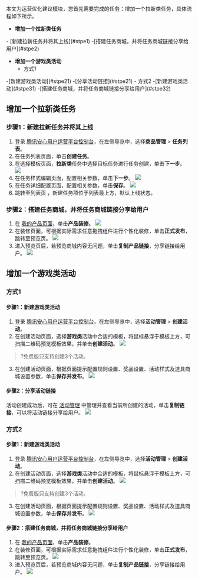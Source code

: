 本文为运营优化建议模块，您首先需要完成的任务：增加一个拉新类任务，具体流程如下所示。

- **增加一个拉新类任务**
<dx-steps>
- [新建拉新任务并将其上线](#stpe1)
-[搭建任务商城，并将任务商城链接分享给用户](#stpe2)
</dx-steps>

- **增加一个游戏类活动**
  - 方式1  
<dx-steps>
-[新建游戏类活动](#stpe21)
-[分享活动链接](#stpe21)
</dx-steps>
  - 方式2
<dx-steps>
-[新建游戏类活动](#stpe31)
-[搭建任务商城，并将任务商城链接分享给用户](#stpe32)
</dx-steps>


## 增加一个拉新类任务
### 步骤1：新建拉新任务并将其上线[](id:stpe1)
1. 登录 [腾讯安心用户运营平台控制台](https://console.cloud.tencent.com/smop/data/mallUser)，在左侧导览中，选择**商品管理** > **任务列表**。
2. 在任务列表页面，单击**创建任务**。
3. 在选择模板页面，**拉新类**任务中选择目标任务进行任务创建，单击**下一步**。
![](https://qcloudimg.tencent-cloud.cn/raw/d0aa1d8d5faaf3d9d18c50b2e533f72f.png)
4.  在任务样式编辑页面，配置相关参数，单击**下一步**。
![](https://qcloudimg.tencent-cloud.cn/raw/93e22c9dd4a6157d05533d1ef170efae.png)
5. 在任务详细配置页面，配置相关参数，单击**保存**。
![](https://qcloudimg.tencent-cloud.cn/raw/971693e8ac3c42a7597ac87fcfb7dd81.png)
6. 跳转至列表页 ，新建任务项位于列表最上方，默认上线状态。


### 步骤2：搭建任务商城，并将任务商城链接分享给用户[](id:stpe2)
1. 在 [我的产品页面](https://console.cloud.tencent.com/smop/mall/mall_front_page)，单击**产品装修**。
![](https://qcloudimg.tencent-cloud.cn/raw/6007c6957a93e8b8df208b54b8038a1f.png)
3. 在装修页面，可根据实际需求任意拖拽组件进行个性化装修，单击**正式发布**，跳转至预览页。
![](https://qcloudimg.tencent-cloud.cn/raw/9f6fc519754424ce0c0640a1da5eba73.png)
4. 进入预览页后，若预览商城内容无问题，单击**复制产品链接**，分享链接给用户。
![](https://qcloudimg.tencent-cloud.cn/raw/27e50807ce31a125b0e30aae70374935.png)

## 增加一个游戏类活动
### 方式1
#### 步骤1：新建游戏类活动[](id:stpe21)
1. 登录 [腾讯安心用户运营平台控制台](https://console.cloud.tencent.com/smop/data/mallUser)，在左侧导览中，选择**活动管理** > **创建活动**。
2. 在创建活动页面，选择**游戏类**活动中合适的模板，将鼠标悬浮于模板上方，可扫描二维码预览模板效果，并单击**创建活动**。
![](https://qcloudimg.tencent-cloud.cn/raw/69030cb9b4fa59f7ad05bdc5a3eba1ad.png)
>?免费版只支持创建3个活动。
3. 在创建活动页面，根据页面提示配置规则设置、奖品设置、活动样式及道具商城设置参数，单击**保存并发布**。
![](https://qcloudimg.tencent-cloud.cn/raw/54c9f7204d716780ab2ecae42bf085f5.png)


#### 步骤2：分享活动链接[](id:stpe22)
活动创建成功后，可在 [活动管理](https://console.cloud.tencent.com/smop/mall/act_manager) 中管理并查看当前所创建的活动，单击**复制链接**，可以将活动链接分享给用户。
![](https://qcloudimg.tencent-cloud.cn/raw/9be71c8f67d3011730dc826a13a997d5.png)

### 方式2
#### 步骤1：新建游戏类活动[](id:stpe31)
1. 登录 [腾讯安心用户运营平台控制台](https://console.cloud.tencent.com/smop/data/mallUser)，在左侧导览中，选择**活动管理** > **创建活动**。
2. 在创建活动页面，选择**游戏类**活动中合适的模板，将鼠标悬浮于模板上方，可扫描二维码预览模板效果，并单击**创建活动**。
![](https://qcloudimg.tencent-cloud.cn/raw/f3211e52de01ffc862f3b804ae543ba0.png)
>?免费版只支持创建3个活动。
3. 在创建活动页面，根据页面提示配置规则设置、奖品设置、活动样式及道具商城设置参数，单击**保存并发布**。
![](https://qcloudimg.tencent-cloud.cn/raw/54c9f7204d716780ab2ecae42bf085f5.png)

#### 步骤2：搭建任务商城，并将任务商城链接分享给用户[](id:stpe32)
1. 在 [我的产品页面](https://console.cloud.tencent.com/smop/mall/mall_front_page)，单击**产品装修**。
3. 在装修页面，可根据实际需求任意拖拽组件进行个性化装修，单击**正式发布**，跳转至预览页。
![](https://qcloudimg.tencent-cloud.cn/raw/7650fb6d8a6720a0254b5a48c0dd88ea.png)
4. 进入预览页后，若预览商城内容无问题，单击**复制产品链接**，分享链接给用户。
![](https://qcloudimg.tencent-cloud.cn/raw/9b7790b3c645294281a0f78d3c80e1bc.png)


